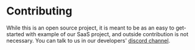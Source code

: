 # Contributing
While this is an open source project, it is meant to be as an easy to get-started with example of our SaaS project, and outside contribution is not necessary.
You can talk to us in our developers' [discord channel](https://discord.gg/WdHhv4DqwU).
